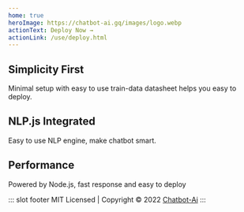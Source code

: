 ```yaml
---
home: true
heroImage: https://chatbot-ai.gq/images/logo.webp
actionText: Deploy Now →
actionLink: /use/deploy.html
---
```


<div class="features">
  <div class="feature">
    <h2>Simplicity First</h2>
    <p>Minimal setup with easy to use train-data datasheet helps you easy to deploy.</p>
  </div>
  <div class="feature">
    <h2>NLP.js Integrated</h2>
    <p>Easy to use NLP engine, make chatbot smart.</p>
  </div>
  <div class="feature">
    <h2>Performance</h2>
    <p>Powered by Node.js, fast response and easy to deploy</p>
  </div>
</div>

::: slot footer
MIT Licensed | Copyright © 2022 [Chatbot-Ai](https://chatbot-ai.gq)
:::